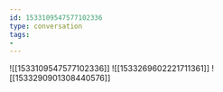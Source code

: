 ```yaml
---
id: 1533109547577102336
type: conversation
tags:
- 
---
```

![[1533109547577102336]]
![[1533269602221711361]]
![[1533290901308440576]]

